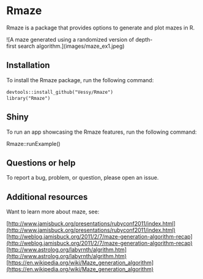 # Rmaze

Rmaze is a package that provides options to generate and plot mazes in R. 

<div style="width:400px; height=400px">
![A maze generated using a randomized version of depth-first search algorithm.](images/maze_ex1.jpeg)
</div>

## Installation

To install the Rmaze package, run the following command:

    devtools::install_github("Vessy/Rmaze")
    library("Rmaze")

## Shiny

To run an app showcasing the Rmaze features, run the following command:
  
  Rmaze::runExample()

## Questions or help
To report a bug, problem, or question, please open an issue.

## Additional resources

Want to learn more about maze, see:

[http://www.jamisbuck.org/presentations/rubyconf2011/index.html](http://www.jamisbuck.org/presentations/rubyconf2011/index.html)
[http://weblog.jamisbuck.org/2011/2/7/maze-generation-algorithm-recap](http://weblog.jamisbuck.org/2011/2/7/maze-generation-algorithm-recap)
[http://www.astrolog.org/labyrnth/algrithm.htm](http://www.astrolog.org/labyrnth/algrithm.htm)
[https://en.wikipedia.org/wiki/Maze_generation_algorithm](https://en.wikipedia.org/wiki/Maze_generation_algorithm)
